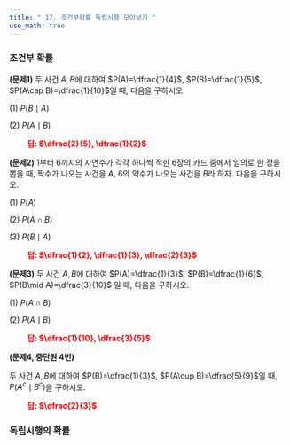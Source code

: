 ```yaml
---
title: " 17. 조건부확률 독립시행 모아보기 "
use_math: true
---
```


### 조건부 확률

**(문제1)** 두 사건 $A, B$에 대하여 $P(A)=\dfrac{1}{4}$, $P(B)=\dfrac{1}{5}$, $P(A\cap B)=\dfrac{1}{10}$일 때, 다음을 구하시오.

(1) $P(B \mid A)$

(2) $P(A\mid B)$

**<span style="color: red;">$\qquad$답: $\dfrac{2}{5}, \dfrac{1}{2}$</span>**

**(문제2)** 1부터 6까지의 자연수가 각각 하나씩 적힌 6장의 카드 중에서 임의로 한 장을 뽑을 때, 짝수가 나오는 사건을 $A$, 6의 약수가 나오는 사건을 $B$라 하자. 다음을 구하시오.

(1) $P(A)$

(2) $P(A\cap B)$

(3) $P(B\mid A)$

**<span style="color: red;">$\qquad$답: $\dfrac{1}{2}, \dfrac{1}{3}, \dfrac{2}{3}$</span>**


**(문제3)** 두 사건 $A, B$에 대하여 $P(A)=\dfrac{1}{3}$, $P(B)=\dfrac{1}{6}$, $P(B\mid A)=\dfrac{3}{10}$ 일 때, 다음을 구하시오.

(1) $P(A\cap B)$

(2) $P(A\mid B)$

**<span style="color: red;">$\qquad$답: $\dfrac{1}{10}, \dfrac{3}{5}$</span>**

**(문제4, 중단원 4번)** 

두 사건 $A, B$에 대하여 $P(B)=\dfrac{1}{3}$, $P(A\cup B)=\dfrac{5}{9}$일 때, $P(A^c\mid B^c)$을 구하시오.

**<span style="color: red;">$\qquad$답: $\dfrac{2}{3}$</span>**



### 독립시행의 확률












